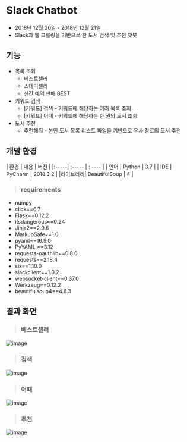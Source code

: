 # Slack Chatbot 
- 2018년 12월 20일 - 2018년 12월 21일  
- Slack과 웹 크롤링을 기반으로 한 도서 검색 및 추천 챗봇

## 기능
- 목록 조회
    - 베스트셀러
    - 스테디셀러
    - 신간 예약 판매 BEST
- 키워드 검색
    - [키워드] 검색 - 키워드에 해당하는 여러 목록 조회 
    - [키워드] 어때 - 키워드에 해당하는 한 권의 도서 조회
- 도서 추천
    - 추천해줘 - 본인 도서 목록 리스트 파일을 기반으로 유사 장르의 도서 추천

## 개발 환경
| 환경 | 내용 | 버전 |
|:-----| :----- | : ---- |
| 언어 | Python | 3.7 |
| IDE  | PyCharm | 2018.3.2 |
|라이브러리| BeautifulSoup | 4 |

> ### requirements
- numpy
- click==6.7
- Flask==0.12.2
- itsdangerous==0.24
- Jinja2==2.9.6
- MarkupSafe==1.0
- pyaml==16.9.0
- PyYAML ==3.12
- requests-oauthlib==0.8.0
- requests==2.18.4
- six==1.10.0
- slackclient==1.0.2
- websocket-client==0.37.0
- Werkzeug==0.12.2
- beautifulsoup4==4.6.3

## 결과 화면
> ### 베스트셀러
![image](https://user-images.githubusercontent.com/30440457/50329219-8ab67980-0539-11e9-8eb1-f09999f0e84a.png)
> ### 검색
![image](https://user-images.githubusercontent.com/30440457/50329265-c7827080-0539-11e9-8cc7-c05b316aed77.png)
> ### 어때
![image](https://user-images.githubusercontent.com/30440457/50330127-74122180-053d-11e9-8f15-a57837cc90f0.png)
> ### 추천
![image](https://user-images.githubusercontent.com/30440457/50329190-65c20680-0539-11e9-841f-0aae5de9c998.png)
